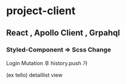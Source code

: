# project-client

## React , Apollo Client , Grpahql

### Styled-Component => Scss Change

Login Mutation 후 history.push 가 

(ex tello) detaillist view

